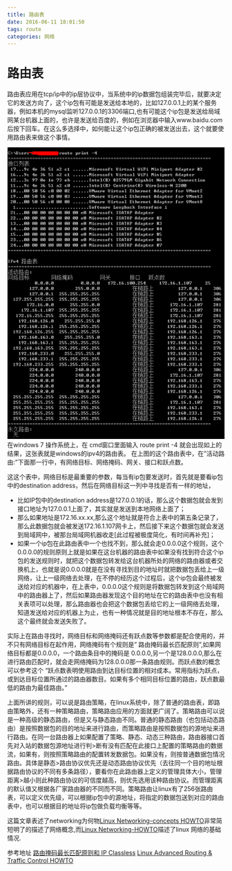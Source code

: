 ```yaml
---
title: 路由表
date: 2016-06-11 18:01:50
tags: route
categories: 网络
---
```


# 路由表

路由表应用在tcp/ip中的ip层协议中，当系统中的ip数据包组装完毕后，就要决定它的发送方向了，这个ip包有可能是发送给本地的，比如127.0.0.1上的某个服务器，例如本机的mysql监听127.0.0.1的3306端口,也有可能这个ip包是发送给局域网某台机器上面的，也许是发送给百度的，例如在浏览器中输入www.baidu.com后按下回车。在这么多选择中，如何能让这个ip包正确的被发送出去，这个就要使用路由表来做这个事情。
<!--more-->
![windows 路由表](/site_files/20160625-1751.png)
在windows 7 操作系统上，在 cmd窗口里面输入 route print -4 就会出现如上的结果，这张表就是windows的ipv4的路由表。
在上图的这个路由表中，在”活动路由:”下面那一行中，有网络目标、网络掩码、网关、接口和跃点数。

这这个表中，网络目标是最重要的参数，每当有ip包要发送时，首先就是要看ip包中的destination address，然后在网络目标这一列中寻找是否有一样的地址，
* 比如IP包中的destination address是127.0.0.1的话，那么这个数据包就会发到接口地址为127.0.0.1上面了，其实就是发送到本地网络上面了；
* 那么如果地址是172.16.xx.xx,那么这个地址就是符合上表中的第五条记录了，那么此数据包就会被发送172.16.1.107网卡上，然后接下来这个数据包就会发送到局域网中，被那台局域网机器收走[此过程被极度简化，有时间再补充]；
* 如果一个ip包在此路由表中一个也找不到，那么就会走0.0.0.0这个规则，这个0.0.0.0的规则原则上就是如果在这台机器的路由表中如果没有找到符合这个ip包的发送规则时，就把这个数据包转发给这台机器所处的网络的路由器或者交换机上，也就是说0.0.0.0就是在没有寻找到目的地址时就把数据包丢给上一级网络，让上一级网络去处理，在不停的经历这个过程后，这个ip包会最终被发送给对应的机器中，在上表中，0.0.0.0这个规则是将数据包转发到这个局域网中的路由器上了，然后如果路由器发现这个目的地址在它的路由表中也没有相关表项可以处理，那么路由器也会把这个数据包丢给它的上一级网络去处理，知道发送给对应的机器上为止，也有一种情况就是目的地址根本不存在，那么这个最终就会发送失败了。

实际上在路由寻找时，网络目标和网络掩码还有跃点数等参数都是配合使用的，并不只有网络目标在起作用，网络掩码有个规则是” 路由掩码最长匹配原则”,如果网络目标都是0.0.0.0，一个路由条目中的掩码是 0.0.0.0,另一个是128.0.0.0,那么在进行路由匹配时，就会走网络掩码为128.0.0.0那一条路由规则。而跃点数的概念可以参考这个 “跃点数表明使用路由到达目标位置的相对成本。常用指标为跃点，或到达目标位置所通过的路由器数目。如果有多个相同目标位置的路由，跃点数最低的路由为最佳路由。”

上面所讲的规则，可以说是路由策略，在linux系统中，除了普通的路由表，即路由策略外，还有一种策略路由，策略路由应用的方面就更广阔了。策略路由可以说是一种高级的静态路由，但是又与静态路由不同。普通的静态路由（也包括动态路由）是按照数据包的目的地址来进行路由，而策略路由是按照数据包的源地址来进行路由。在同一台路由器上如果配置了策略、静态、动态三种路由，路由器接口首先对入站的数据包源地址进行判>断有没有匹配在此接口上配置的策略路由的数据流，如果有，则按照策略路由的配置转发数据包。如果没有，则按普通数据包情况路由。具体是静态>路由协议优先还是动态路由协议优先（去往同一个目的地址根据路由协议的不同有多条路径），要看你在此路由器上定义的管理具体大小，管理距离>越小则此种路由协议的可信度越高，则优先选用该种路由协议。而管理距离的默认值又根据各厂家路由器的不同而不同。策略路由让linux有了256张路由表，可以定义优先级，可以根据ip包中的源地址，将指定的数据包送到对应的路由表中，也可以根据目的地址将ip包做负载均衡等等。

这篇文章表述了networking为何物[Linux Networking-concepts HOWTO](http://www.netfilter.org/documentation/HOWTO/networking-concepts-HOWTO.html)非常简短明了的描述了网络概念,而[Linux Networking-HOWTO](http://www.tldp.org/HOWTO/NET3-4-HOWTO.html)描述了linux 网络的基础情况.

参考地址
[路由掩码最长匹配原则和 IP Classless](http://zjskobe.blog.51cto.com/2772091/724307)
[Linux Advanced Routing & Traffic Control HOWTO](http://lartc.org/howto/)

